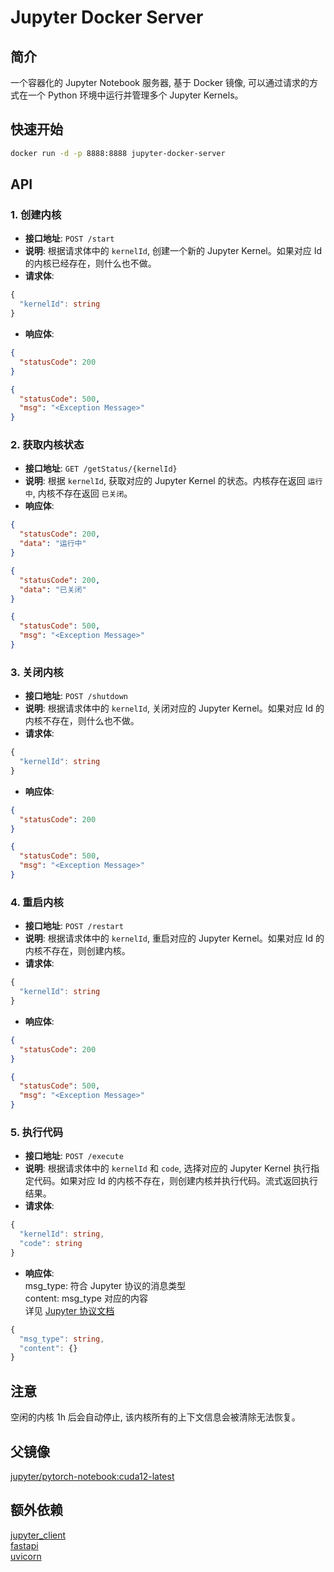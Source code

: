 # Jupyter Docker Server

## 简介

一个容器化的 Jupyter Notebook 服务器, 基于 Docker 镜像, 可以通过请求的方式在一个 Python 环境中运行并管理多个 Jupyter Kernels。

## 快速开始

```bash
docker run -d -p 8888:8888 jupyter-docker-server
```

## API

### 1. 创建内核
- **接口地址**: `POST /start`
- **说明**: 根据请求体中的 `kernelId`, 创建一个新的 Jupyter Kernel。如果对应 Id 的内核已经存在，则什么也不做。
- **请求体**:
```typescript
{
  "kernelId": string
}
```
- **响应体**:
```json
{
  "statusCode": 200
}
```
```json
{
  "statusCode": 500,
  "msg": "<Exception Message>"
}
```

### 2. 获取内核状态
- **接口地址**: `GET /getStatus/{kernelId}`
- **说明**: 根据 `kernelId`, 获取对应的 Jupyter Kernel 的状态。内核存在返回 `运行中`, 内核不存在返回 `已关闭`。
- **响应体**:
```json
{
  "statusCode": 200,
  "data": "运行中"
}
```
```json
{
  "statusCode": 200,
  "data": "已关闭"
}
```
```json
{
  "statusCode": 500,
  "msg": "<Exception Message>"
}
```

### 3. 关闭内核
- **接口地址**: `POST /shutdown`
- **说明**: 根据请求体中的 `kernelId`, 关闭对应的 Jupyter Kernel。如果对应 Id 的内核不存在，则什么也不做。
- **请求体**:
```typescript
{
  "kernelId": string
}
```
- **响应体**:
```json
{
  "statusCode": 200
}
```
```json
{
  "statusCode": 500,
  "msg": "<Exception Message>"
}
```

### 4. 重启内核
- **接口地址**: `POST /restart`
- **说明**: 根据请求体中的 `kernelId`, 重启对应的 Jupyter Kernel。如果对应 Id 的内核不存在，则创建内核。
- **请求体**:
```typescript
{
  "kernelId": string
}
```
- **响应体**:
```json
{
  "statusCode": 200
}
```
```json
{
  "statusCode": 500,
  "msg": "<Exception Message>"
}
```

### 5. 执行代码
- **接口地址**: `POST /execute`
- **说明**: 根据请求体中的 `kernelId` 和 `code`, 选择对应的 Jupyter Kernel 执行指定代码。如果对应 Id 的内核不存在，则创建内核并执行代码。流式返回执行结果。
- **请求体**:
```typescript
{
  "kernelId": string,
  "code": string
}
```
- **响应体**:  
  msg_type: 符合 Jupyter 协议的消息类型  
  content: msg_type 对应的内容  
  详见 [Jupyter 协议文档](https://jupyter-client.readthedocs.io/en/latest/messaging.html)
```typescript
{
  "msg_type": string,
  "content": {}
}
```

## 注意

空闲的内核 1h 后会自动停止, 该内核所有的上下文信息会被清除无法恢复。

## 父镜像

[jupyter/pytorch-notebook:cuda12-latest](https://quay.io/jupyter/pytorch-notebook)

## 额外依赖

[jupyter_client](https://github.com/jupyter/jupyter_client)  
[fastapi](https://github.com/fastapi/fastapi)  
[uvicorn](https://github.com/encode/uvicorn)
